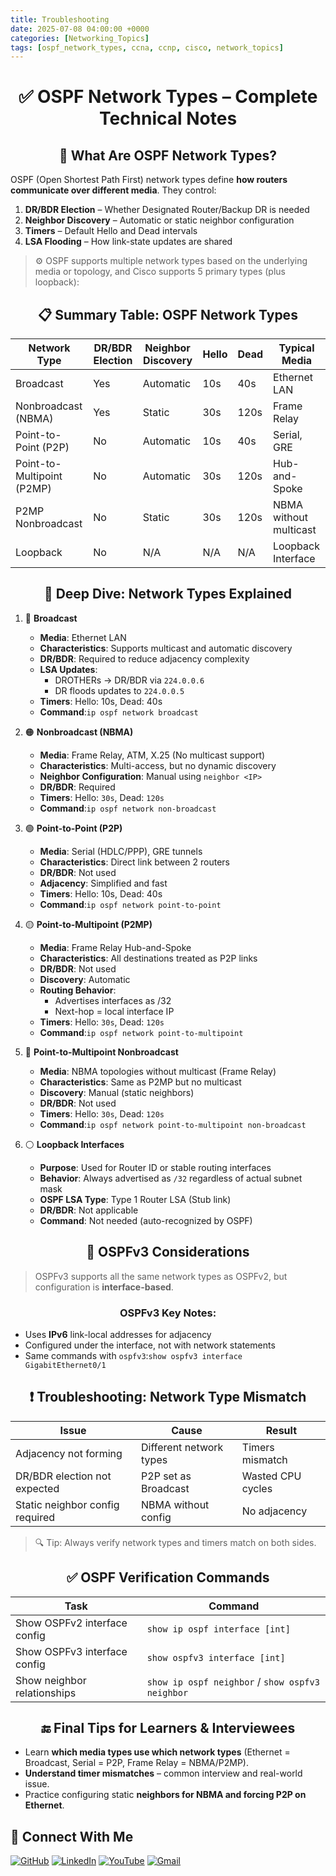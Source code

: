 ```yaml
---
title: Troubleshooting
date: 2025-07-08 04:00:00 +0000
categories: [Networking_Topics]
tags: [ospf_network_types, ccna, ccnp, cisco, network_topics]
---
```


<h1 align="center">✅ OSPF Network Types – Complete Technical Notes</h1>

<h2 align="center">🔧 What Are OSPF Network Types?</h2>

OSPF (Open Shortest Path First) network types define **how routers communicate over different media**. They control:

1.  **DR/BDR Election** – Whether Designated Router/Backup DR is needed
2.  **Neighbor Discovery** – Automatic or static neighbor configuration
3.  **Timers** – Default Hello and Dead intervals
4.  **LSA Flooding** – How link-state updates are shared

> ⚙️ OSPF supports multiple network types based on the underlying media or topology, and Cisco supports 5 primary types (plus loopback):


<h2 align="center">📋 Summary Table: OSPF Network Types</h2>

| Network Type               | DR/BDR Election | Neighbor Discovery | Hello | Dead | Typical Media          |
| -------------------------- | --------------- | ------------------ | ----- | ---- | ---------------------- |
| Broadcast                  | Yes             | Automatic          | 10s   | 40s  | Ethernet LAN           |
| Nonbroadcast (NBMA)        | Yes             | Static             | 30s   | 120s | Frame Relay            |
| Point-to-Point (P2P)       | No              | Automatic          | 10s   | 40s  | Serial, GRE            |
| Point-to-Multipoint (P2MP) | No              | Automatic          | 30s   | 120s | Hub-and-Spoke          |
| P2MP Nonbroadcast          | No              | Static             | 30s   | 120s | NBMA without multicast |
| Loopback                   | No              | N/A                | N/A   | N/A  | Loopback Interface     |


<h2 align="center">🧠 Deep Dive: Network Types Explained</h2>

1.  🔵 **Broadcast**
    -   **Media**: Ethernet LAN
    -   **Characteristics**: Supports multicast and automatic discovery
    -   **DR/BDR**: Required to reduce adjacency complexity
    -   **LSA Updates**:
        -   DROTHERs → DR/BDR via `224.0.0.6`
        -   DR floods updates to `224.0.0.5`
    -   **Timers**: Hello: 10s, Dead: 40s
    -   **Command**:```ip ospf network broadcast```

2.  🟠 **Nonbroadcast (NBMA)**
    -   **Media**: Frame Relay, ATM, X.25 (No multicast support)
    -   **Characteristics**: Multi-access, but no dynamic discovery
    -   **Neighbor Configuration**: Manual using `neighbor <IP>`
    -   **DR/BDR**: Required
    -   **Timers**: Hello: `30s`, Dead: `120s`
    -   **Command**:`ip ospf network non-broadcast`

3.  🟢 **Point-to-Point (P2P)**
    -   **Media**: Serial (HDLC/PPP), GRE tunnels
    -   **Characteristics**: Direct link between 2 routers
    -   **DR/BDR**: Not used
    -   **Adjacency**: Simplified and fast
    -   **Timers**: Hello: 10s, Dead: 40s
    -   **Command**:`ip ospf network point-to-point`

4.  🟡 **Point-to-Multipoint (P2MP)**
    -   **Media**: Frame Relay Hub-and-Spoke
    -   **Characteristics**: All destinations treated as P2P links
    -   **DR/BDR**: Not used
    -   **Discovery**: Automatic
    -   **Routing Behavior**:
        -   Advertises interfaces as /32
        -   Next-hop = local interface IP
    -   **Timers**: Hello: `30s`, Dead: `120s`
    -   **Command**:`ip ospf network point-to-multipoint`

5.  🔴 **Point-to-Multipoint Nonbroadcast**
    -   **Media**: NBMA topologies without multicast (Frame Relay)
    -   **Characteristics**: Same as P2MP but no multicast
    -   **Discovery**: Manual (static neighbors)
    -   **DR/BDR**: Not used
    -   **Timers**: Hello: `30s`, Dead: `120s`
    -   **Command**:`ip ospf network point-to-multipoint non-broadcast`

6.  ⚪ **Loopback Interfaces**
    -   **Purpose**: Used for Router ID or stable routing interfaces
    -   **Behavior**: Always advertised as `/32` regardless of actual subnet mask
    -   **OSPF LSA Type**: Type 1 Router LSA (Stub link)
    -   **DR/BDR**: Not applicable
    -   **Command**: Not needed (auto-recognized by OSPF)


<h2 align="center">🧰 OSPFv3 Considerations</h2>

> OSPFv3 supports all the same network types as OSPFv2, but configuration is **interface-based**.


<h3 align="center">OSPFv3 Key Notes:</h3>

-   Uses **IPv6** link-local addresses for adjacency
-   Configured under the interface, not with network statements
-   Same commands with `ospfv3`:`show ospfv3 interface GigabitEthernet0/1`


<h2 align="center">❗ Troubleshooting: Network Type Mismatch</h2>

| Issue                           | Cause                   | Result            |
| ------------------------------- | ----------------------- | ----------------- |
| Adjacency not forming           | Different network types | Timers mismatch   |
| DR/BDR election not expected    | P2P set as Broadcast    | Wasted CPU cycles |
| Static neighbor config required | NBMA without config     | No adjacency      |



> 🔍 Tip: Always verify network types and timers match on both sides.



<h2 align="center">✅ OSPF Verification Commands</h2>

| Task                         | Command                                          |
| ---------------------------- | ------------------------------------------------ |
| Show OSPFv2 interface config | `show ip ospf interface [int]`                   |
| Show OSPFv3 interface config | `show ospfv3 interface [int]`                    |
| Show neighbor relationships  | `show ip ospf neighbor` / `show ospfv3 neighbor` |



<h2 align="center">🔚 Final Tips for Learners & Interviewees</h2>

-   Learn **which media types use which network types** (Ethernet = Broadcast, Serial = P2P, Frame Relay = NBMA/P2MP).
-   **Understand timer mismatches** – common interview and real-world issue.
-   Practice configuring static **neighbors for NBMA and forcing P2P on Ethernet**.



## 🙌 Connect With Me

[![GitHub](https://img.shields.io/badge/GitHub-Profile-black?style=for-the-badge&logo=github)](https://github.com/Ntwork-Beginner)
[![LinkedIn](https://img.shields.io/badge/LinkedIn-Connect-blue?style=for-the-badge&logo=linkedin)](https://www.linkedin.com/in/ntworkbeginner/)
[![YouTube](https://img.shields.io/badge/YouTube-Subscribe-red?style=for-the-badge&logo=youtube)](https://www.youtube.com/@Ntwork_Beginner)
[![Gmail](https://img.shields.io/badge/Gmail-Mail-red?style=for-the-badge&logo=gmail)](mailto:your.bittudhillon011@gmail.com)
